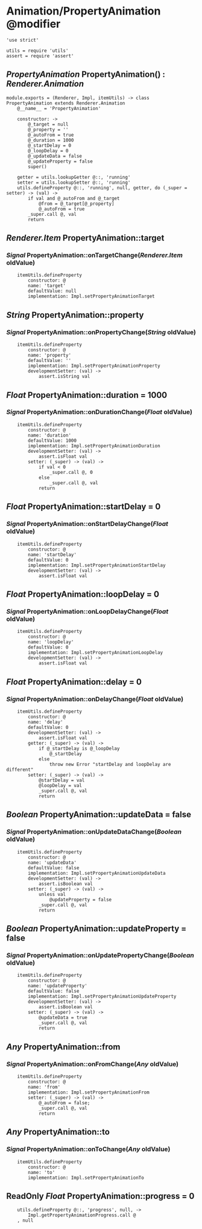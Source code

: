 Animation/PropertyAnimation @modifier
===========================

	'use strict'

	utils = require 'utils'
	assert = require 'assert'

*PropertyAnimation* PropertyAnimation() : *Renderer.Animation*
--------------------------------------------------------------

	module.exports = (Renderer, Impl, itemUtils) -> class PropertyAnimation extends Renderer.Animation
		@__name__ = 'PropertyAnimation'

		constructor: ->
			@_target = null
			@_property = ''
			@_autoFrom = true
			@_duration = 1000
			@_startDelay = 0
			@_loopDelay = 0
			@_updateData = false
			@_updateProperty = false
			super()

		getter = utils.lookupGetter @::, 'running'
		setter = utils.lookupSetter @::, 'running'
		utils.defineProperty @::, 'running', null, getter, do (_super = setter) -> (val) ->
			if val and @_autoFrom and @_target
				@from = @_target[@_property]
				@_autoFrom = true
			_super.call @, val
			return

*Renderer.Item* PropertyAnimation::target
-----------------------------------------

### *Signal* PropertyAnimation::onTargetChange(*Renderer.Item* oldValue)

		itemUtils.defineProperty
			constructor: @
			name: 'target'
			defaultValue: null
			implementation: Impl.setPropertyAnimationTarget

*String* PropertyAnimation::property
------------------------------------

### *Signal* PropertyAnimation::onPropertyChange(*String* oldValue)

		itemUtils.defineProperty
			constructor: @
			name: 'property'
			defaultValue: ''
			implementation: Impl.setPropertyAnimationProperty
			developmentSetter: (val) ->
				assert.isString val

*Float* PropertyAnimation::duration = 1000
------------------------------------------

### *Signal* PropertyAnimation::onDurationChange(*Float* oldValue)

		itemUtils.defineProperty
			constructor: @
			name: 'duration'
			defaultValue: 1000
			implementation: Impl.setPropertyAnimationDuration
			developmentSetter: (val) ->
				assert.isFloat val
			setter: (_super) -> (val) ->
				if val < 0
					_super.call @, 0
				else
					_super.call @, val
				return

*Float* PropertyAnimation::startDelay = 0
-----------------------------------------

### *Signal* PropertyAnimation::onStartDelayChange(*Float* oldValue)

		itemUtils.defineProperty
			constructor: @
			name: 'startDelay'
			defaultValue: 0
			implementation: Impl.setPropertyAnimationStartDelay
			developmentSetter: (val) ->
				assert.isFloat val

*Float* PropertyAnimation::loopDelay = 0
----------------------------------------

### *Signal* PropertyAnimation::onLoopDelayChange(*Float* oldValue)

		itemUtils.defineProperty
			constructor: @
			name: 'loopDelay'
			defaultValue: 0
			implementation: Impl.setPropertyAnimationLoopDelay
			developmentSetter: (val) ->
				assert.isFloat val

*Float* PropertyAnimation::delay = 0
------------------------------------

### *Signal* PropertyAnimation::onDelayChange(*Float* oldValue)

		itemUtils.defineProperty
			constructor: @
			name: 'delay'
			defaultValue: 0
			developmentSetter: (val) ->
				assert.isFloat val
			getter: (_super) -> (val) ->
				if @_startDelay is @_loopDelay
					@_startDelay
				else
					throw new Error "startDelay and loopDelay are different"
			setter: (_super) -> (val) ->
				@startDelay = val
				@loopDelay = val
				_super.call @, val
				return

*Boolean* PropertyAnimation::updateData = false
-----------------------------------------------

### *Signal* PropertyAnimation::onUpdateDataChange(*Boolean* oldValue)

		itemUtils.defineProperty
			constructor: @
			name: 'updateData'
			defaultValue: false
			implementation: Impl.setPropertyAnimationUpdateData
			developmentSetter: (val) ->
				assert.isBoolean val
			setter: (_super) -> (val) ->
				unless val
					@updateProperty = false
				_super.call @, val
				return

*Boolean* PropertyAnimation::updateProperty = false
---------------------------------------------------

### *Signal* PropertyAnimation::onUpdatePropertyChange(*Boolean* oldValue)

		itemUtils.defineProperty
			constructor: @
			name: 'updateProperty'
			defaultValue: false
			implementation: Impl.setPropertyAnimationUpdateProperty
			developmentSetter: (val) ->
				assert.isBoolean val
			setter: (_super) -> (val) ->
				@updateData = true
				_super.call @, val
				return

*Any* PropertyAnimation::from
-----------------------------

### *Signal* PropertyAnimation::onFromChange(*Any* oldValue)

		itemUtils.defineProperty
			constructor: @
			name: 'from'
			implementation: Impl.setPropertyAnimationFrom
			setter: (_super) -> (val) ->
				@_autoFrom = false;
				_super.call @, val
				return

*Any* PropertyAnimation::to
---------------------------

### *Signal* PropertyAnimation::onToChange(*Any* oldValue)

		itemUtils.defineProperty
			constructor: @
			name: 'to'
			implementation: Impl.setPropertyAnimationTo

ReadOnly *Float* PropertyAnimation::progress = 0
------------------------------------------------

		utils.defineProperty @::, 'progress', null, ->
			Impl.getPropertyAnimationProgress.call @
		, null
